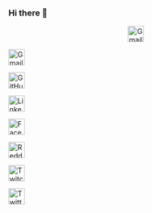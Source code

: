 ### Hi there 👋

<p align="center">
  <a href="https://cosmicray001.github.io/"><img alt="Gmail" src="https://raw.githubusercontent.com/Thomas-George-T/Thomas-George-T/master/assets/google-gmail.svg" title="Email" width="32" height="32" /></a>

  <a href="mailto:samiulislambracu@gmail.com"><img alt="Gmail" src="https://raw.githubusercontent.com/Thomas-George-T/Thomas-George-T/master/assets/google-gmail.svg" title="Email" width="32" height="32" /></a>

  <a href="https://github.com/cosmicray001"><img alt="GitHub" title="GitHub" height="32" width="32" src="https://raw.githubusercontent.com/peterthehan/peterthehan/master/assets/github.svg"></a>
  
  <a href="https://www.linkedin.com/in/md-samiul-islam-402736154/"><img alt="LinkedIn" title="LinkedIn" height="32" width="32" src="https://raw.githubusercontent.com/peterthehan/peterthehan/master/assets/linkedin.svg"></a>
  
  <a href="https://www.facebook.com/samiul111"><img alt="Facebook" title="Facebook" height="32" width="32" src="https://raw.githubusercontent.com/peterthehan/peterthehan/master/assets/facebook.svg"></a>
  
  <a href="https://www.reddit.com/user/cosmicray001"><img alt="Reddit" title="Reddit" height="32" width="32" src="https://raw.githubusercontent.com/peterthehan/peterthehan/master/assets/reddit.svg"></a>
  
  <a href="https://www.twitch.tv/cosmicray001"><img alt="Twitch" title="Twitch" height="32" width="32" src="https://raw.githubusercontent.com/peterthehan/peterthehan/master/assets/twitch.svg"></a>
  
  <a href="https://twitter.com/samiul0112"><img alt="Twitter" title="Twitter" height="32" width="32" src="https://raw.githubusercontent.com/peterthehan/peterthehan/master/assets/twitter.svg"></a>
</p>